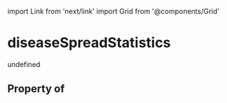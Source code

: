 import Link from 'next/link'
import Grid from '@components/Grid'

# diseaseSpreadStatistics

undefined

## Property of




